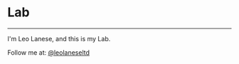 # Lab
------


I'm Leo Lanese, and this is my Lab.



Follow me at: <a href="http://twitter.com/@leolaneseltd">@leolaneseltd</a>